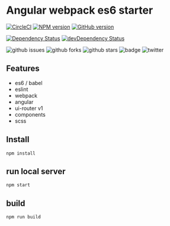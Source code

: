 Angular webpack es6 starter
=============================

[![CircleCI](https://circleci.com/gh/KarlDoyle/angular-es6-webpack-starter.svg?style=svg)](https://circleci.com/gh/KarlDoyle/angular-es6-webpack-starter)
[![NPM version](https://badge.fury.io/js/badge-list.svg)](http://badge.fury.io/js/badge-list)
[![GitHub version](https://badge.fury.io/gh/KarlDoyle%2Fangular-es6-webpack-starter.svg)](http://badge.fury.io/gh/KarlDoyle%2Fangular-es6-webpack-starter)

[![Dependency Status](https://david-dm.org/KarlDoyle/angular-es6-webpack-starter.svg)](https://david-dm.org/KarlDoyle/angular-es6-webpack-starter)
[![devDependency Status](https://david-dm.org/KarlDoyle/angular-es6-webpack-starter/dev-status.svg)](https://david-dm.org/KarlDoyle/angular-es6-webpack-starter#info=devDependencies)

![github issues](https://img.shields.io/github/issues/KarlDoyle/angular-es6-webpack-starter.svg)
![github forks](https://img.shields.io/github/forks/KarlDoyle/angular-es6-webpack-starter.svg)
![github stars](https://img.shields.io/github/stars/KarlDoyle/angular-es6-webpack-starter.svg)
![badge](https://img.shields.io/badge/license-MIT-blue.svg)
![twitter](https://img.shields.io/twitter/url/https/github.com/KarlDoyle/angular-es6-webpack-starter.svg?style=social)



## Features

 - es6 / babel
 - eslint
 - webpack
 - angular
 - ui-router v1
 - components
 - scss


## Install

`npm install`

## run local server

`npm start`

## build

`npm run build`